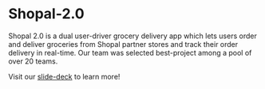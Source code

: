 # Shopal-2.0

Shopal 2.0 is a dual user-driver grocery delivery app which lets users order and deliver groceries from Shopal partner stores and track their order delivery in real-time. Our team was selected best-project among a pool of over 20 teams.

Visit our [slide-deck](https://docs.google.com/presentation/d/14MRkfjZcOkLst6YhrVxiDgxBeUgJhlKoVopXL9HUflo/edit?usp=sharing) to learn more!

